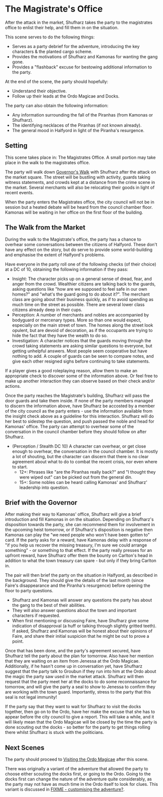 # The Magistrate's Office

After the attack in the market, Shufharz takes the party to the magistrates office to enlist their help, and fill them in on the situation.

This scene serves to do the following things:

- Serves as a party debrief for the adventure, introducing the key characters & the planted cargo scheme.
- Provides the motivations of Shufharz and Kamonas for wanting the gang gone.
- Provides a "flashback" excuse for bestowing additional information to the party.

At the end of the scene, the party should hopefully:

- Understand their objective.
- Follow up their leads at the Ordo Magicae and Docks.

The party can also obtain the following information:

- Any information surrounding the fall of the Piranhas (from Kamonas or Shufharz).
- The identifying necklaces of the Piranhas (if not known already).
- The general mood in Halfyord in light of the Piranha's resurgence.

## Setting

This scene takes place in: The Magistrates Office. A small portion may take place in the walk to the magistrates office.

The party will walk down [Governor's Walk](../setting.md#the-magistrates-office-and-barracks) with Shufharz after the attack on the market square.
The street will be bustling with activity, guards taking witness statements, and crowds kept at a distance from the crime scene in the market.
Several merchants will also be relocating their goods in light of recent events.

When the party enters the Magistrates office, the city council will not be in session but a heated debate will be heard from the council chamber floor.
Kamonas will be waiting in her office on the first floor of the building.

## The Walk from the Market

During the walk to the Magistrate's office, the party has a chance to overhear some conversations between the citizens of Halfyord.
These don't have any effect on the story, but do serve to provide some world-building and emphasise the extent of Halfyord's problems.

Have everyone in the party roll one of the following checks (of their choice) at a DC of 10, obtaining the following information if they pass:

- Insight: The character picks up on a general sense of dread, fear, and anger from the crowd. Wealthier citizens are talking back to the guards, asking questions like "how are we supposed to feel safe in our own homes?" and "what's the guard going to do about it?". The merchant class are going about their business quickly, as if to avoid spending as much time on the street as possible. There are several lower class citizens already deep in their cups.
- Perception: A number of merchants and nobles are accompanied by bodyguard or mercenary types. More so than one would expect, especially on the main street of town. The homes along the street look opulent, but are devoid of decoration, as if the occupants are trying to hide the fact that they have the wealth to do so.
- Investigation: A character notices that the guards moving through the crowd taking statements are asking similar questions to everyone, but getting unhelpful answers. Most people seem cooperative but have nothing to add. A couple of guards can be seen to compare notes, and give each other resigned sighs before continuing to take statements.

If a player gives a good roleplaying reason, allow them to make an appropriate check to discover some of the information above.
Or feel free to make up another interaction they can observe based on their check and/or actions.

Once the party reaches the Magistrate's building, Shufharz will pass the door guards and take them inside.
If none of the party members managed to discern the information above, have Shufharz be accosted by a member of the city council as the party enters - use the information available from the insight check above as a guideline for this interaction.
Shufharz will do her best to sidestep the question, and push passed the noble and head for Kamonas' office.
The party can attempt to overhear some of the conversation in the council chamber before they should follow on after Shufharz.

- (Perception / Stealth DC 10) A character can overhear, or get close enough to overhear, the conversation in the council chamber. It is mostly a lot of shouting, but the character can discern that there is no clear agreement about what to do to combat the recent crisis, nor even where to start.
  - 12+: Phrases like "are the Piranhas really back?" and "I thought they were wiped out" can be picked out from the general din.
  - 15+: Some nobles can be heard calling Kamonas' and Shufharz' leadership into question.

## Brief with the Governor

After making their way to Kamonas' office, Shufharz will give a brief introduction and fill Kamonas in on the situation.
Depending on Shufharz's disposition towards the party, she can recommend them for involvement in the upcoming heist tomorrow, or if Shufharz's disposition is negative then Kamonas can play the "we need people who won't have been gotten to" card.
If the party asks for a reward, have Kamonas delay with a response of "if you help us recover the missing treasury, I'm sure we could arrange something" - or something to that effect.
If the party really presses for an upfront reward, have Shufharz offer them the bounty on Carlton's head in addition to what the town treasury can spare - but only if they bring Carlton in.

The pair will then brief the party on the situation in Halfyord, as described in the background.
They should give the details of the last month (since Faire's disappearance and the Piranha's resurgence) before opening the floor to party questions.

- Shufharz and Kamonas will answer any questions the party has about the gang to the best of their abilities.
- They will also answer questions about the town and important characters if requested.
- When first mentioning or discussing Faire, have Shufharz give some indication of disapproval (a huff or talking through slightly gritted teeth). If asked, Shufharz and Kamonas will be honest about their opinions of Faire, and share their initial suspicion that he might be out to prove a point.

Once that has been done, and the party's agreement secured, have Shufharz tell the party about the plan for tomorrow.
Also have her mention that they are waiting on an item from Jenessa at the Ordo Magicae.
Additionally, if he hasn't come up in conversation yet, have Shufharz suggest that the party talk to Groubun if they run into him at the Ordo about the magic the party saw used in the market attack.
Shufharz will then request that the party meet her at the docks to do some reconnaissance for tomorrow, and will give the party a seal to show to Jenessa to confirm they are working with the town guard.
Importantly, stress to the party that this seal is not legal immunity!

If the party say that they want to wait for Shufharz to visit the docks together, then go on to the Ordo, have her make the excuse that she has to appear before the city council to give a report.
This will take a while, and it will likely mean that the Ordo Magicae will be closed by the time the party is done scouting out the docks - so better for the party to get things rolling there whilst Shufharz is stuck with the politicians.

## Next Scenes

The party should proceed to [Visiting the Ordo Magicae](FIXME) after this scene.

There was originally a variant of the adventure that allowed the party to choose either scouting the docks first, or going to the Ordo.
Going to the docks first can change the nature of the adventure quite considerably, as the party may not have as much time in the Ordo itself to look for clues.
This variant is discussed in [FIXME - customising the adventure?](FIXME).
